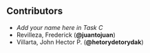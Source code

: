 ## Contributors

- _Add your name here in Task C_
- Revilleza, Frederick (**@juantojuan**)
- Villarta, John Hector P. (**@hetorydetorydak**)
